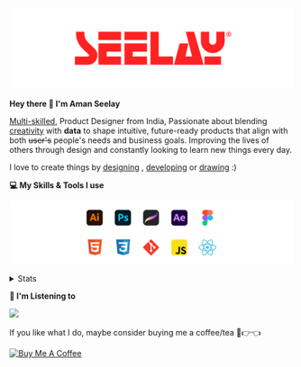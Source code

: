 [![banner](./images/seelay.svg)](https://www.seelay.in)

**Hey there 👋 I'm Aman Seelay**

[Multi-skilled](https://www.seelay.in/#skills), Product Designer from India, Passionate about blending [creativity](https://illustrations.seelay.in) with <b>data</b> to shape intuitive, future-ready products that align with both <s>user's</s> people's needs and business goals. Improving the lives of others through design and constantly looking to learn new things every day.

I love to create things by [designing](https://www.seelay.in/#work) , [developing](https://www.seelay.in/#projects) or [drawing](https://art.seelay.in) :)

**💻 My Skills & Tools I use**

[![banner](./images/skills&tools.svg)](https://www.seelay.in/about)

<details>
  <summary>Stats</summary>

---

<!--START_SECTION:waka-->
![Profile Views](http://img.shields.io/badge/Profile%20Views-3-blue)

**🐱 My GitHub Data** 

> 📦 603.3 kB Used in GitHub's Storage 
 > 
> 🏆 544 Contributions in the Year 2025
 > 
> 💼 Opted to Hire
 > 
> 📜 1 Public Repository 
 > 
> 🔑 25 Private Repository 
 > 
**I'm a Night 🦉** 

```text
🌞 Morning                405 commits         ████░░░░░░░░░░░░░░░░░░░░░   14.42 % 
🌆 Daytime                354 commits         ███░░░░░░░░░░░░░░░░░░░░░░   12.60 % 
🌃 Evening                849 commits         ████████░░░░░░░░░░░░░░░░░   30.22 % 
🌙 Night                  1201 commits        ███████████░░░░░░░░░░░░░░   42.76 % 
```
📅 **I'm Most Productive on Sunday** 

```text
Monday                   290 commits         ███░░░░░░░░░░░░░░░░░░░░░░   10.32 % 
Tuesday                  454 commits         ████░░░░░░░░░░░░░░░░░░░░░   16.16 % 
Wednesday                393 commits         ███░░░░░░░░░░░░░░░░░░░░░░   13.99 % 
Thursday                 429 commits         ████░░░░░░░░░░░░░░░░░░░░░   15.27 % 
Friday                   393 commits         ███░░░░░░░░░░░░░░░░░░░░░░   13.99 % 
Saturday                 333 commits         ███░░░░░░░░░░░░░░░░░░░░░░   11.85 % 
Sunday                   517 commits         █████░░░░░░░░░░░░░░░░░░░░   18.41 % 
```


📊 **This Week I Spent My Time On** 

```text
🕑︎ Time Zone: Asia/Kolkata

💬 Programming Languages: 
Other                    1 hr 13 mins        █████████████████████░░░░   83.59 % 
JavaScript               14 mins             ████░░░░░░░░░░░░░░░░░░░░░   16.19 % 
HTML                     0 secs              ░░░░░░░░░░░░░░░░░░░░░░░░░   00.22 % 

🔥 Editors: 
Chrome                   1 hr                █████████████████░░░░░░░░   69.49 % 
Edge                     14 mins             ████░░░░░░░░░░░░░░░░░░░░░   16.28 % 
VS Code                  12 mins             ████░░░░░░░░░░░░░░░░░░░░░   14.23 % 

💻 Operating System: 
Windows                  1 hr 27 mins        █████████████████████████   100.00 % 
```

**I Mostly Code in JavaScript** 

```text
JavaScript               17 repos            ████████████████░░░░░░░░░   62.96 % 
HTML                     4 repos             ████░░░░░░░░░░░░░░░░░░░░░   14.81 % 
TypeScript               4 repos             ████░░░░░░░░░░░░░░░░░░░░░   14.81 % 
Java                     2 repos             ██░░░░░░░░░░░░░░░░░░░░░░░   07.41 % 
```




 Last Updated on 30/04/2025 06:51:22 UTC
<!--END_SECTION:waka-->

---

 </details>

**🎵 I'm Listening to**

<object data="https://now-play.vercel.app/api/generate?uid=7a17a86e-d6b7-43b5-8d9c-1d6dae42a779" >

  <img src="https://now-play.vercel.app/api/generate?uid=7a17a86e-d6b7-43b5-8d9c-1d6dae42a779" />

</object>

If you like what I do, maybe consider buying me a coffee/tea 🥺👉👈

<a href="https://www.buymeacoffee.com/seelay" target="_blank"><img src="https://cdn.buymeacoffee.com/buttons/v2/default-red.png" alt="Buy Me A Coffee" width="150" ></a>

